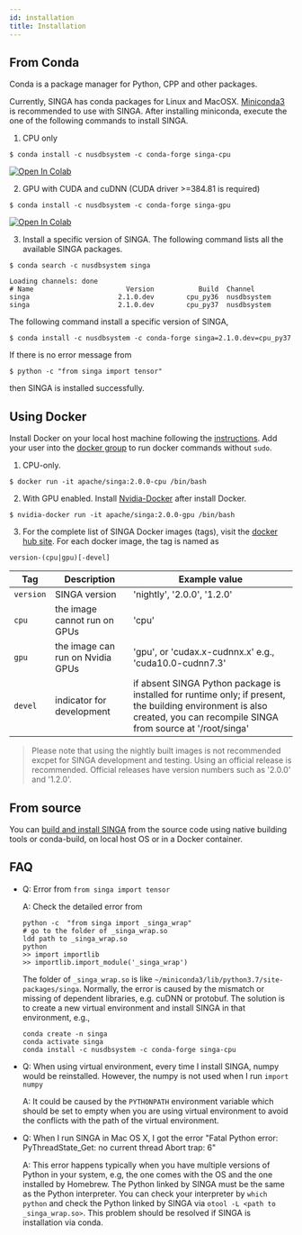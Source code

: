 ```yaml
---
id: installation
title: Installation
---
```


<!--- Licensed to the Apache Software Foundation (ASF) under one or more contributor license agreements.  See the NOTICE file distributed with this work for additional information regarding copyright ownership.  The ASF licenses this file to you under the Apache License, Version 2.0 (the "License"); you may not use this file except in compliance with the License.  You may obtain a copy of the License at http://www.apache.org/licenses/LICENSE-2.0 Unless required by applicable law or agreed to in writing, software distributed under the License is distributed on an "AS IS" BASIS, WITHOUT WARRANTIES OR CONDITIONS OF ANY KIND, either express or implied.  See the License for the specific language governing permissions and limitations under the License.  -->

## From Conda

Conda is a package manager for Python, CPP and other packages.

Currently, SINGA has conda packages for Linux and MacOSX. [Miniconda3](https://conda.io/miniconda.html) is recommended to use with SINGA. After installing miniconda, execute the one of the following commands to install SINGA.

1. CPU only

```shell
$ conda install -c nusdbsystem -c conda-forge singa-cpu
```

[![Open In Colab](https://colab.research.google.com/assets/colab-badge.svg)](https://colab.research.google.com/drive/1Ntkhi-Z6XTR8WYPXiLwujHd2dOm0772V)

2. GPU with CUDA and cuDNN (CUDA driver >=384.81 is required)

```shell
$ conda install -c nusdbsystem -c conda-forge singa-gpu
```

[![Open In Colab](https://colab.research.google.com/assets/colab-badge.svg)](https://colab.research.google.com/drive/1do_TLJe18IthLOnBOsHCEe-FFPGk1sPJ)

3. Install a specific version of SINGA. The following command lists all the available SINGA packages.

```shell
$ conda search -c nusdbsystem singa

Loading channels: done
# Name                       Version           Build  Channel
singa                      2.1.0.dev        cpu_py36  nusdbsystem
singa                      2.1.0.dev        cpu_py37  nusdbsystem
```

The following command install a specific version of SINGA,

```shell
$ conda install -c nusdbsystem -c conda-forge singa=2.1.0.dev=cpu_py37
```

If there is no error message from

```shell
$ python -c "from singa import tensor"
```

then SINGA is installed successfully.

## Using Docker

Install Docker on your local host machine following the [instructions](https://docs.docker.com/install/). Add your user into the [docker group](https://docs.docker.com/install/linux/linux-postinstall/) to run docker commands without `sudo`.

1. CPU-only.

```shell
$ docker run -it apache/singa:2.0.0-cpu /bin/bash
```

2. With GPU enabled. Install [Nvidia-Docker](https://github.com/NVIDIA/nvidia-docker) after install Docker.

```shell
$ nvidia-docker run -it apache/singa:2.0.0-gpu /bin/bash
```

3. For the complete list of SINGA Docker images (tags), visit the [docker hub site](https://hub.docker.com/r/apache/singa/). For each docker image, the tag is named as

```shell
version-(cpu|gpu)[-devel]
```

| Tag | Description | Example value |
| --- | --- | --- |
| `version` | SINGA version | 'nightly', '2.0.0', '1.2.0' |
| `cpu` | the image cannot run on GPUs | 'cpu' |
| `gpu` | the image can run on Nvidia GPUs | 'gpu', or 'cudax.x-cudnnx.x' e.g., 'cuda10.0-cudnn7.3' |
| `devel` | indicator for development | if absent SINGA Python package is installed for runtime only; if present, the building environment is also created, you can recompile SINGA from source at '/root/singa' |

> Please note that using the nightly built images is not recommended excpet for SINGA development and testing. Using an official release is recommended. Official releases have version numbers such as '2.0.0' and '1.2.0'.

## From source

You can [build and install SINGA](build.md) from the source code using native building tools or conda-build, on local host OS or in a Docker container.

## FAQ

- Q: Error from `from singa import tensor`

  A: Check the detailed error from

  ```shell
  python -c  "from singa import _singa_wrap"
  # go to the folder of _singa_wrap.so
  ldd path to _singa_wrap.so
  python
  >> import importlib
  >> importlib.import_module('_singa_wrap')
  ```

  The folder of `_singa_wrap.so` is like `~/miniconda3/lib/python3.7/site-packages/singa`. Normally, the error is caused by the mismatch or missing of dependent libraries, e.g. cuDNN or protobuf. The solution is to create a new virtual environment and install SINGA in that environment, e.g.,

  ```shell
  conda create -n singa
  conda activate singa
  conda install -c nusdbsystem -c conda-forge singa-cpu
  ```

- Q: When using virtual environment, every time I install SINGA, numpy would be reinstalled. However, the numpy is not used when I run `import numpy`

  A: It could be caused by the `PYTHONPATH` environment variable which should be set to empty when you are using virtual environment to avoid the conflicts with the path of the virtual environment.

- Q: When I run SINGA in Mac OS X, I got the error "Fatal Python error: PyThreadState_Get: no current thread Abort trap: 6"

  A: This error happens typically when you have multiple versions of Python in your system, e.g, the one comes with the OS and the one installed by Homebrew. The Python linked by SINGA must be the same as the Python interpreter. You can check your interpreter by `which python` and check the Python linked by SINGA via `otool -L <path to _singa_wrap.so>`. This problem should be resolved if SINGA is installation via conda.
